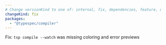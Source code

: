 ```yaml
---
# Change versionKind to one of: internal, fix, dependencies, feature, deprecation, breaking
changeKind: fix
packages:
  - "@typespec/compiler"
---
```


Fix: `tsp compile --watch` was missing coloring and error previews
